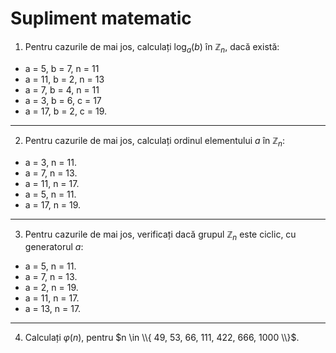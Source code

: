 # Supliment matematic

1. Pentru cazurile de mai jos, calculați $\log_a(b)$ în $\mathbb{Z}_n$, dacă există:

* a = 5, b = 7, n = 11
* a = 11, b = 2, n = 13
* a = 7, b = 4, n = 11
* a = 3, b = 6, c = 17
* a = 17, b = 2, c = 19.

-----

2. Pentru cazurile de mai jos, calculați ordinul elementului $a$ în $\mathbb{Z}_n$:

* a = 3, n = 11.
* a = 7, n = 13.
* a = 11, n = 17.
* a = 5, n = 11.
* a = 17, n = 19.

-----

3. Pentru cazurile de mai jos, verificați dacă grupul $\mathbb{Z}_n$ este ciclic, cu generatorul $a$:

* a = 5, n = 11.
* a = 7, n = 13.
* a = 2, n = 19.
* a = 11, n = 17.
* a = 13, n = 17.

------

4. Calculați $\varphi(n)$, pentru $n \in \\{ 49, 53, 66, 111, 422, 666, 1000 \\}$.
